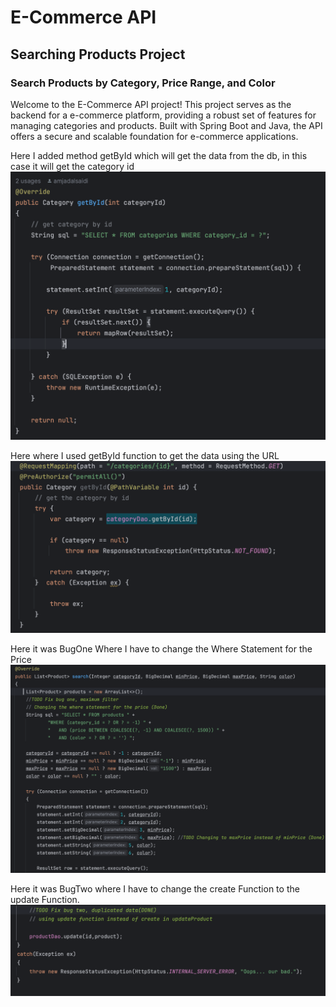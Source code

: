 
# E-Commerce API

## Searching Products Project

### Search Products by Category, Price Range, and Color


Welcome to the E-Commerce API project! This project serves as the backend for a e-commerce platform, providing a robust set of features for managing categories and products. Built with Spring Boot and Java, the API offers a secure and scalable foundation for e-commerce applications.

Here I added method getById which will get the data from the db,
in this case it will get the category id
![MySCDAo getByID.png](MySCDAo%20getByID.png)

Here where I used getById function to get the data using the URL
![CController Get.png](CController%20Get.png)


Here it was BugOne Where I have to change the Where Statement for the Price 
![BugOne.png](BugOne.png)



Here it was BugTwo where I have to change the create Function to the update Function. 
![BugTwo.png](BugTwo.png)



